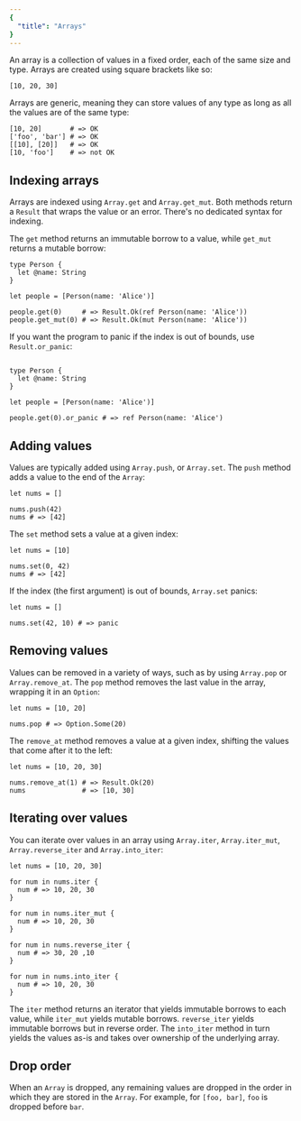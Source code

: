 ```yaml
---
{
  "title": "Arrays"
}
---
```


An array is a collection of values in a fixed order, each of the same size and
type. Arrays are created using square brackets like so:

```inko
[10, 20, 30]
```

Arrays are generic, meaning they can store values of any type as long as all the
values are of the same type:

```inko
[10, 20]       # => OK
['foo', 'bar'] # => OK
[[10], [20]]   # => OK
[10, 'foo']    # => not OK
```

## Indexing arrays

Arrays are indexed using `Array.get` and `Array.get_mut`. Both methods return a
`Result` that wraps the value or an error. There's no dedicated syntax for
indexing.

The `get` method returns an immutable borrow to a value, while `get_mut` returns
a mutable borrow:

```inko
type Person {
  let @name: String
}

let people = [Person(name: 'Alice')]

people.get(0)     # => Result.Ok(ref Person(name: 'Alice'))
people.get_mut(0) # => Result.Ok(mut Person(name: 'Alice'))
```

If you want the program to panic if the index is out of bounds, use
`Result.or_panic`:

```inko

type Person {
  let @name: String
}

let people = [Person(name: 'Alice')]

people.get(0).or_panic # => ref Person(name: 'Alice')
```

## Adding values

Values are typically added using `Array.push`, or `Array.set`. The `push` method
adds a value to the end of the `Array`:

```inko
let nums = []

nums.push(42)
nums # => [42]
```

The `set` method sets a value at a given index:

```inko
let nums = [10]

nums.set(0, 42)
nums # => [42]
```

If the index (the first argument) is out of bounds, `Array.set` panics:

```inko
let nums = []

nums.set(42, 10) # => panic
```

## Removing values

Values can be removed in a variety of ways, such as by using `Array.pop` or
`Array.remove_at`. The `pop` method removes the last value in the array,
wrapping it in an `Option`:

```inko
let nums = [10, 20]

nums.pop # => Option.Some(20)
```

The `remove_at` method removes a value at a given index, shifting the values
that come after it to the left:

```inko
let nums = [10, 20, 30]

nums.remove_at(1) # => Result.Ok(20)
nums              # => [10, 30]
```

## Iterating over values

You can iterate over values in an array using `Array.iter`, `Array.iter_mut`,
`Array.reverse_iter` and `Array.into_iter`:

```inko
let nums = [10, 20, 30]

for num in nums.iter {
  num # => 10, 20, 30
}

for num in nums.iter_mut {
  num # => 10, 20, 30
}

for num in nums.reverse_iter {
  num # => 30, 20 ,10
}

for num in nums.into_iter {
  num # => 10, 20, 30
}
```

The `iter` method returns an iterator that yields immutable borrows to each
value, while `iter_mut` yields mutable borrows. `reverse_iter` yields immutable
borrows but in reverse order. The `into_iter` method in turn yields the values
as-is and takes over ownership of the underlying array.

## Drop order

When an `Array` is dropped, any remaining values are dropped in the order in
which they are stored in the `Array`. For example, for `[foo, bar]`, `foo` is
dropped before `bar`.
